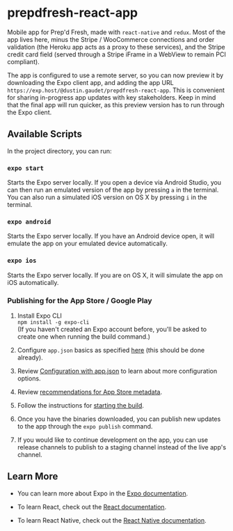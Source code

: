 # prepdfresh-react-app

Mobile app for Prep'd Fresh, made with `react-native` and `redux`. Most of the app lives here, minus the Stripe / WooCommerce connections and order validation (the Heroku app acts as a proxy to these services), and the Stripe credit card field (served through a Stripe iFrame in a WebView to remain PCI compliant).

The app is configured to use a remote server, so you can now preview it by downloading the Expo client app, and adding the app URL `https://exp.host/@dustin.gaudet/prepdfresh-react-app`. This is convenient for sharing in-progress app updates with key stakeholders. Keep in mind that the final app will run quicker, as this preview version has to run through the Expo client.

## Available Scripts

In the project directory, you can run:

### `expo start`

Starts the Expo server locally. If you open a device via Android Studio, you can then run an emulated version of the app by pressing `a` in the terminal. You can also run a simulated iOS version on OS X by pressing `i` in the terminal.

### `expo android`

Starts the Expo server locally. If you have an Android device open, it will emulate the app on your emulated device automatically.

### `expo ios`

Starts the Expo server locally. If you are on OS X, it will simulate the app on iOS automatically.

### Publishing for the App Store / Google Play

1. Install Expo CLI<br>
   `npm install -g expo-cli`<br>
   (If you haven't created an Expo account before, you'll be asked to create one when running the build command.)

2. Configure `app.json` basics as specified [here](https://docs.expo.io/versions/v36.0.0/distribution/building-standalone-apps/#2-configure-appjson) (this should be done already).

3. Review [Configuration with app.json](https://docs.expo.io/versions/v36.0.0/workflow/configuration/) to learn about more configuration options.

4. Review [recommendations for App Store metadata](https://docs.expo.io/versions/v36.0.0/distribution/app-stores/).

5. Follow the instructions for [starting the build](https://docs.expo.io/versions/v36.0.0/distribution/building-standalone-apps/#3-start-the-build).

6. Once you have the binaries downloaded, you can publish new updates to the app through the `expo publish` command.

7. If you would like to continue development on the app, you can use release channels to publish to a staging channel instead of the live app's channel.

## Learn More

- You can learn more about Expo in the [Expo documentation](https://docs.expo.io/versions/latest/).

- To learn React, check out the [React documentation](https://reactjs.org/).

- To learn React Native, check out the [React Native documentation](https://facebook.github.io/react-native/).
